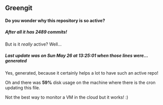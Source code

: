 ## Greengit

#### Do you wonder why this repository is so active?

##### After all it has 2489 commits!

But is it *really* active? Well...

##### Last update was on Sun May 26 at 13:25:01 when those lines were... generated

Yes, generated, because it certainly helps a lot to have such an active repo!

Oh and there was **59%** disk usage on the machine
where there is the cron updating this file.

Not the best way to monitor a VM in the cloud but it works! :)

